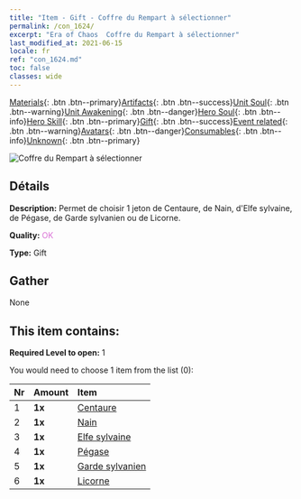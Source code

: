 ```yaml
---
title: "Item - Gift - Coffre du Rempart à sélectionner"
permalink: /con_1624/
excerpt: "Era of Chaos  Coffre du Rempart à sélectionner"
last_modified_at: 2021-06-15
locale: fr
ref: "con_1624.md"
toc: false
classes: wide
---
```

 [Materials](/ItemsFR/){: .btn .btn--primary}[Artifacts](/ItemsFR/Artifacts/){: .btn .btn--success}[Unit Soul](/ItemsFR/UnitSoul/){: .btn .btn--warning}[Unit Awakening](/ItemsFR/UnitAwakening/){: .btn .btn--danger}[Hero Soul](/ItemsFR/HeroSoul/){: .btn .btn--info}[Hero Skill](/ItemsFR/HeroSkill/){: .btn .btn--primary}[Gift](/ItemsFR/Gift/){: .btn .btn--success}[Event related](/ItemsFR/Events/){: .btn .btn--warning}[Avatars](/ItemsFR/Avatars/){: .btn .btn--danger}[Consumables](/ItemsFR/Consumables/){: .btn .btn--info}[Unknown](/ItemsFR/Unknown/){: .btn .btn--primary}

 ![Coffre du Rempart à sélectionner](/images/t/i_907240.png)

## Détails
 **Description:** Permet de choisir 1 jeton de Centaure, de Nain, d'Elfe sylvaine, de Pégase, de Garde sylvanien ou de Licorne.

 **Quality:** <span style="color: #DA70D6">OK</span>

 **Type:** Gift

## Gather

  None

## This item contains:

 **Required Level to open:** 1

 You would need to choose 1 item from the list (0):

  | Nr | Amount |     Item    |
  |:---|:-------|:------------|
  | 1 |  **1x** | [Centaure](/ItemsFR/unt_199/) |  | 
  | 2 |  **1x** | [Nain](/ItemsFR/unt_200/) |  | 
  | 3 |  **1x** | [Elfe sylvaine](/ItemsFR/unt_201/) |  | 
  | 4 |  **1x** | [Pégase](/ItemsFR/unt_202/) |  | 
  | 5 |  **1x** | [Garde sylvanien](/ItemsFR/unt_203/) |  | 
  | 6 |  **1x** | [Licorne](/ItemsFR/unt_204/) |  | 
